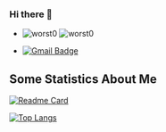 ### Hi there 👋
- ![worst0](https://komarev.com/ghpvc/?username=worst0) ![worst0](https://visitor-badge.glitch.me/badge?page_id=worst0.profile)

<!--
**worst0/worst0** is a ✨ _special_ ✨ repository because its `README.md` (this file) appears on your GitHub profile.

Here are some ideas to get you started:

- 🔭 I’m currently working o  ...
- 🌱 I’m currently learning ...
- 👯 I’m looking to collaborate on ...
- 🤔 I’m looking for help with ...
- 💬 Ask me about ...
- [![Twitter Badge](https://img.shields.io/badge/-twitter-blue?style=flat-square&logo=Twitter&logoColor=white&link=)](https://twitter.com/) 

-->

- [![Gmail Badge](https://img.shields.io/badge/-Gmail-c14438?style=flat-square&logo=Gmail&logoColor=white&link=mailto:yanzw@pm.me)](mailto:yanzw@pm.me)

## Some Statistics About Me
[![Readme Card](https://github-readme-stats.vercel.app/api?username=worst0&show_icons=true&title_color=ffffff&icon_color=bb2acf&text_color=daf7dc&bg_color=151515)](https://github.com/anuraghazra/github-readme-stats)

[![Top Langs](https://github-readme-stats.vercel.app/api/top-langs/?username=sumy7&layout=compact&exclude_repo=worst0.github.io&title_color=ffffff&icon_color=bb2acf&text_color=daf7dc&bg_color=151515)](https://github.com/anuraghazra/github-readme-stats)
